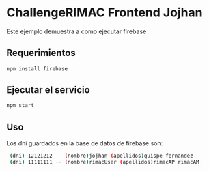 # ChallengeRIMAC Frontend Jojhan

Este ejemplo demuestra a como ejecutar firebase


## Requerimientos

```bash
npm install firebase
```

## Ejecutar el servicio

```bash
npm start
```

## Uso

Los dni guardados en la base de datos de firebase son:

```bash
 (dni) 12121212 -- (nombre)jojhan (apellidos)quispe fernandez
 (dni) 11111111 -- (nombre)rimacUser (apellidos)rimacAP rimacAM
```